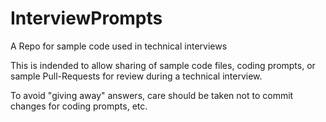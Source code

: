 # InterviewPrompts
A Repo for sample code used in technical interviews

This is indended to allow sharing of sample code files, coding prompts, or sample Pull-Requests for review during a technical interview.

To avoid "giving away" answers, care should be taken not to commit changes for coding prompts, etc.
